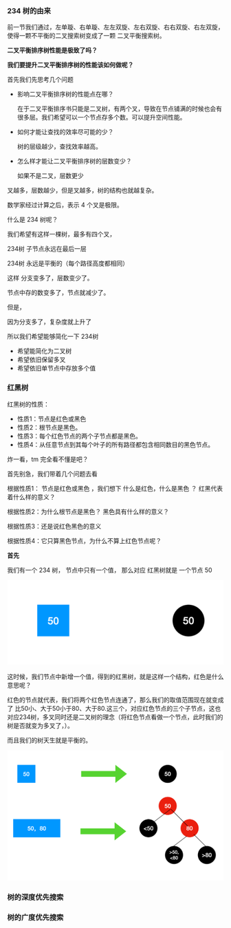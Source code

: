 ### 234 树的由来

前一节我们通过，左单璇、右单璇、左左双旋、左右双旋、右右双旋、右左双旋，使得一颗不平衡的二叉搜索树变成了一颗 二叉平衡搜索树。

**二叉平衡排序树性能是极致了吗？**

**我们要提升二叉平衡排序树的性能该如何做呢？**



首先我们先思考几个问题

+ 影响二叉平衡排序树的性能点在哪？

  在于二叉平衡排序书只能是二叉树，有两个叉，导致在节点铺满的时候也会有很多层。我们希望可以一个节点存多个数。可以提升空间性能。

+ 如何才能让查找的效率尽可能的少？

  树的层级越少，查找效率越高。

+ 怎么样才能让二叉平衡排序树的层数变少？

  如果不是二叉，层数更少



叉越多，层数越少，但是叉越多，树的结构也就越复杂。

数学家经过计算之后，表示 4 个叉是极限。



什么是 234 树呢？

我们希望有这样一棵树，最多有四个叉，



234树 子节点永远在最后一层

234树 永远是平衡的（每个路径高度都相同）



这样 分支变多了，层数变少了。

节点中存的数变多了，节点就减少了。

但是，

因为分支多了，复杂度就上升了

所以我们希望能够简化一下 234树

+ 希望能简化为二叉树
+ 希望依旧保留多叉
+ 希望依旧单节点中存放多个值





### 红黑树

红黑树的性质：

+ 性质1：节点是红色或黑色
+ 性质2：根节点是黑色。
+ 性质3：每个红色节点的两个子节点都是黑色。
+ 性质4：从任意节点到其每个叶子的所有路径都包含相同数目的黑色节点。



炸一看，tm 完全看不懂是吧？

首先别急，我们带着几个问题去看

根据性质1： 节点是红色或黑色 ，我们想下 什么是红色，什么是黑色 ？ 红黑代表着什么样的意义？

根据性质2：为什么根节点是黑色？ 黑色具有什么样的意义？

根据性质3：还是说红色黑色的意义

根据性质4：它只算黑色节点，为什么不算上红色节点呢？



**首先**

我们有一个 234 树， 节点中只有一个值， 那么对应 红黑树就是 一个节点 50



![截屏2022-04-20 22.19.53](/Problem/picture/红黑树-1.png)

这时候，我们节点中新增一个值，得到的红黑树，就是这样一个结构，红色是什么意思呢？

红色的节点就代表，我们将两个红色节点连通了，那么我们的取值范围现在就变成了 比50小、大于50小于80、大于80.这三个，对应红色节点的三个子节点，这也对应234树，多叉同时还是二叉树的理念（将红色节点看做一个节点，此时我们的树是否就变为多叉了，）。

而且我们的树天生就是平衡的。

![截屏2022-04-20 22.26.15](/Problem/picture/红黑树-2.png)



### 树的深度优先搜索



### 树的广度优先搜索

